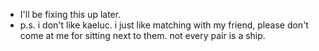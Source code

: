 - I'll be fixing this up later.
- p.s. i don't like kaeluc. i just like matching with my friend, please don't come at me for sitting next to them. not every pair is a ship.
